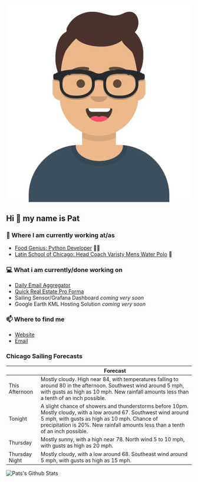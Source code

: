 [![Social banner for p-j-falconer](https://raw.githubusercontent.com/P-J-FALCONER/P-J-FALCONER/master/assets/avataaars.svg)](https://patfalconer.com/)
## Hi :wave: my name is Pat

### 💼 Where I am currently working at/as
- [Food Genius: Python Developer](https://getfoodgenius.com/) 🍔🐍
- [Latin School of Chicago: Head Coach Varisty Mens Water Polo](https://www.latinschool.org/) 🤽


### 💻 What i am currently/done working on
 - [Daily Email Aggregator](https://github.com/P-J-FALCONER/dott_daily_mail)
 - [Quick Real Estate Pro Forma](https://github.com/P-J-FALCONER/henry)
 - Sailing Sensor/Grafana Dashboard *coming very soon*
 - Google Earth KML Hosting Solution *coming very soon*

### 📫 Where to find me
 - [Website](https://patfalconer.com/)
 - [Email](mailto:patrick.j.falconer@gmail.com)


### Chicago Sailing Forecasts
|   | Forecast  |
|---|---|
| This Afternoon | Mostly cloudy. High near 84, with temperatures falling to around 80 in the afternoon. Southwest wind around 5 mph, with gusts as high as 10 mph. New rainfall amounts less than a tenth of an inch possible. |
| Tonight | A slight chance of showers and thunderstorms before 10pm. Mostly cloudy, with a low around 67. Southwest wind around 5 mph, with gusts as high as 10 mph. Chance of precipitation is 20%. New rainfall amounts less than a tenth of an inch possible. |
| Thursday | Mostly sunny, with a high near 78. North wind 5 to 10 mph, with gusts as high as 20 mph. |
| Thursday Night | Mostly cloudy, with a low around 68. Southeast wind around 5 mph, with gusts as high as 15 mph. |

![Pats's Github Stats](https://github-readme-stats.vercel.app/api?username=p-j-falconer&show_icons=true&theme=radical)
